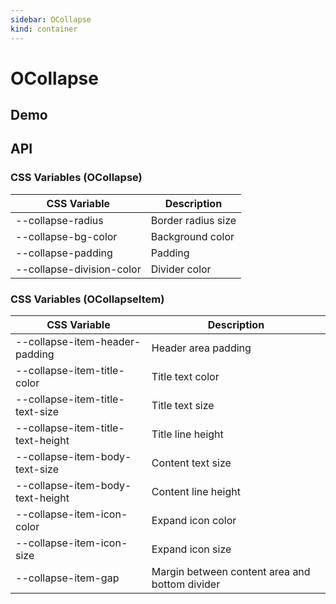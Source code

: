 ```yaml
---
sidebar: OCollapse
kind: container
---
```


# OCollapse

## Demo

<!-- @case CollapseAccordion -->
<!-- @case CollapseControl -->
<!-- @case CollapseCustom -->

## API

### CSS Variables (OCollapse)

| CSS Variable | Description |
| --- | --- |
| \-\-collapse-radius | Border radius size |
| \-\-collapse-bg-color | Background color |
| \-\-collapse-padding | Padding |
| \-\-collapse-division-color | Divider color |

### CSS Variables (OCollapseItem)

| CSS Variable | Description |
| --- | --- |
| \-\-collapse-item-header-padding | Header area padding |
| \-\-collapse-item-title-color | Title text color |
| \-\-collapse-item-title-text-size | Title text size |
| \-\-collapse-item-title-text-height | Title line height |
| \-\-collapse-item-body-text-size | Content text size |
| \-\-collapse-item-body-text-height | Content line height |
| \-\-collapse-item-icon-color | Expand icon color |
| \-\-collapse-item-icon-size | Expand icon size |
| \-\-collapse-item-gap | Margin between content area and bottom divider |

<!-- @api OCollapse -->
<!-- @api OCollapseItem -->

